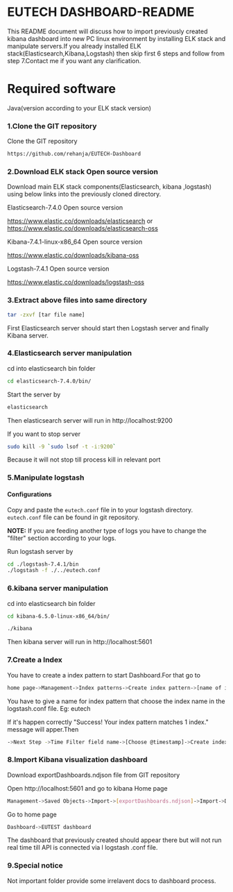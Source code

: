 # EUTECH DASHBOARD-README

This README document will discuss how to import previously created kibana dashboard into new PC linux environment by installing ELK stack and manipulate servers.If you already installed ELK stack(Elasticsearch,Kibana,Logstash) then skip first 6 steps and follow from step 7.Contact me if you want any clarification.

# Required software

Java(version according to your ELK stack version)

### 1.Clone the GIT repository
Clone the GIT repository 
```sh
https://github.com/rehanja/EUTECH-Dashboard
```

### 2.Download ELK stack Open source version 
Download main ELK stack components(Elasticsearch, kibana ,logstash) using below links into the previously cloned directory.

Elasticsearch-7.4.0 Open source version

https://www.elastic.co/downloads/elasticsearch or https://www.elastic.co/downloads/elasticsearch-oss

Kibana-7.4.1-linux-x86_64 Open source version

https://www.elastic.co/downloads/kibana-oss

Logstash-7.4.1 Open source version

https://www.elastic.co/downloads/logstash-oss

### 3.Extract above files into same directory
```sh
tar -zxvf [tar file name]
```

First Elasticsearch server should start then Logstash server and finally Kibana server.

### 4.Elasticsearch server manipulation

cd into elasticsearch bin folder
```sh
cd elasticsearch-7.4.0/bin/
```
Start the server by
```sh
elasticsearch
```
Then elasticsearch server will run in http://localhost:9200 

If you want to stop server 
```sh
sudo kill -9 `sudo lsof -t -i:9200`
```
Because it will not stop till process kill in relevant port

### 5.Manipulate logstash 
#### Configurations
Copy and paste the `eutech.conf` file in to your logstash directory.
`eutech.conf` file can be found in git repository.

**NOTE:** If you are feeding another type of logs you have to change the "filter" section according to your logs.

Run logstash server by
```sh
cd ./logstash-7.4.1/bin
./logstash -f ./../eutech.conf
```

### 6.kibana server manipulation

cd into elasticsearch bin folder
```sh
cd kibana-6.5.0-linux-x86_64/bin/
```
```sh
./kibana
```
Then kibana server will run in http://localhost:5601

### 7.Create a Index 
You have to create a index pattern to start Dashboard.For that go to

```sh
home page->Management->Index patterns->Create index pattern->[name of index pattern]
```

You have to give a name for index pattern that choose the index name in the logstash.conf file.
Eg: eutech

If it's happen correctly "Success! Your index pattern matches 1 index." message will apper.Then 

```sh
->Next Step ->Time Filter field name->[Choose @timestamp]->Create index pattern
```

### 8.Import Kibana visualization dashboard
Download exportDashboards.ndjson file from GIT repository 

Open http://localhost:5601 and go to kibana Home page 
```sh
Management->Saved Objects->Import->[exportDashboards.ndjson]->Import->Done
```
Go to home page
```sh 
Dashboard->EUTEST dashboard
```
The dashboard that previously created should appear there but will not run real time till API is connected via l logstash .conf file.


### 9.Special notice

Not important folder provide some irrelavent docs to dashboard process.





 

